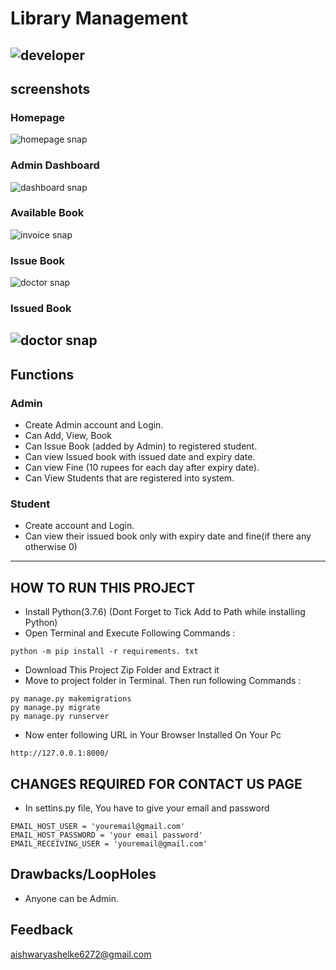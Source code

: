 # Library Management
![developer](https://img.shields.io/badge/Developed%20By%20%3A-aishwarya%20shelke-red)
---
## screenshots
### Homepage
![homepage snap](https://github.com/aishwaryashelke9545/librarymanagement/blob/master/static/screenshots/homepage.png?raw=true)
### Admin Dashboard
![dashboard snap](https://github.com/aishwaryashelke9545/librarymanagement/blob/master/static/screenshots/adminhomepage.png?raw=true)
### Available Book
![invoice snap](https://github.com/aishwaryashelke9545/librarymanagement/blob/master/static/screenshots/availablebook.png?raw=true)
### Issue Book
![doctor snap](https://github.com/aishwaryashelke9545/librarymanagement/blob/master/static/screenshots/issuebook.png?raw=true)
### Issued Book
![doctor snap](https://github.com/aishwaryashelke9545/librarymanagement/blob/master/static/screenshots/bookissued.png?raw=true)
---
## Functions
### Admin
- Create Admin account and Login.
- Can Add, View, Book
- Can Issue Book (added by Admin) to registered student.
- Can view Issued book with issued date and expiry date.
- Can view Fine (10 rupees for each day after expiry date).
- Can View Students that are registered into system.

### Student
- Create account and Login.
- Can view their issued book only with expiry date and fine(if there any otherwise 0)
---

## HOW TO RUN THIS PROJECT
- Install Python(3.7.6) (Dont Forget to Tick Add to Path while installing Python)
- Open Terminal and Execute Following Commands :
```
python -m pip install -r requirements. txt
```
- Download This Project Zip Folder and Extract it
- Move to project folder in Terminal. Then run following Commands :
```
py manage.py makemigrations
py manage.py migrate
py manage.py runserver
```
- Now enter following URL in Your Browser Installed On Your Pc
```
http://127.0.0.1:8000/
```

## CHANGES REQUIRED FOR CONTACT US PAGE
- In settins.py file, You have to give your email and password
```
EMAIL_HOST_USER = 'youremail@gmail.com'
EMAIL_HOST_PASSWORD = 'your email password'
EMAIL_RECEIVING_USER = 'youremail@gmail.com'
```

## Drawbacks/LoopHoles
- Anyone can be Admin.

## Feedback
aishwaryashelke6272@gmail.com
